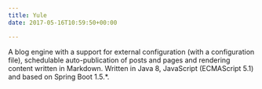 ```yaml
---
title: Yule
date: 2017-05-16T10:59:50+00:00

---
```


A blog engine with a support for external configuration (with a configuration file), schedulable auto-publication of posts and pages and rendering content written in Markdown. Written in Java 8, JavaScript (ECMAScript 5.1) and based on Spring Boot 1.5.&#42;.
